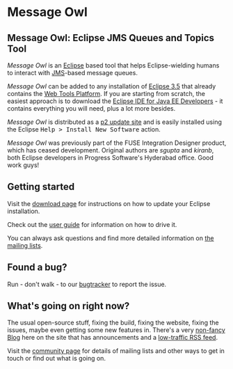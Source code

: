 # Message Owl


## Message Owl: Eclipse JMS Queues and Topics Tool

*Message Owl* is an [Eclipse](http://www.eclipse.org) based tool that helps Eclipse-wielding humans to interact with [JMS](http://java.sun.com/products/jms/)-based message queues. 

*Message Owl* can be added to any installation of [Eclipse 3.5](http://www.eclipse.org/downloads/packages) that already contains the [Web Tools Platform](http://www.eclipse.org/webtools). If you are starting from scratch, the easiest approach is to download the [Eclipse IDE for Java EE Developers](http://www.eclipse.org/downloads/packages) - it contains everything you will need, plus a lot more besides.

*Message Owl* is distributed as a [p2 update site](http://github.com/oisin/Message-Owl/downloads) and is easily installed using the Eclipse <tt>Help &gt; Install New Software</tt> action.

*Message Owl* was previously part of the FUSE Integration Designer product, which has ceased development. Original authors are *sgupta* and *kiranb*, both Eclipse developers in Progress Software's Hyderabad office. Good work guys!

## Getting started

Visit the [download page](http://github.com/oisin/Message-Owl/downloads) for instructions on how to update your Eclipse installation.

Check out the [user guide](http://nis.io/code/msgo/documentation/index.html) for information on how to drive it.

You can always ask questions and find more detailed information on [the mailing lists](http://nis.io/code/msgo/community.html).

## Found a bug?

Run - don't walk - to our [bugtracker](http://github.com/oisin/Message-Owl/issues) to report the issue. 

## What's going on right now?

The usual open-source stuff, fixing
the build, fixing the website,
fixing the issues, maybe even getting
some new features in. There's a very
[non-fancy Blog](http://nis.io/code/msgo/blog/index.html) 
here on the site that has
announcements and a [low-traffic RSS
feed](http://nis.io/code/msgo/blog/index.rss).

Visit the
[community page](http://nis.io/code/msgo/community.html) for
details of mailing lists and other
ways to get in touch or find out
what is going on.




